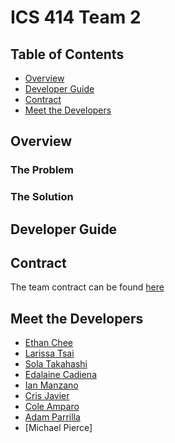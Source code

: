 
# ICS 414 Team 2

## Table of Contents
- [Overview](#overview)
- [Developer Guide](#developer-guide)
- [Contract](#contract)
- [Meet the Developers](#meet-the-developers)

## Overview

### The Problem

### The Solution

## Developer Guide

## Contract

The team contract can be found [here](https://docs.google.com/document/d/1d5hWC9UI-d54y6Xm_KRcY7tM6J-MPeAJtlEd1LMBdyI/edit?usp=sharing)

## Meet the Developers

- [Ethan Chee](https://ethancheez.github.io/)
- [Larissa Tsai](https://larissa-tsai.github.io/)
- [Sola Takahashi](https://soratsky.github.io/)
- [Edalaine Cadiena](https://ecadiena.github.io/)
- [Ian Manzano](https://ianbm.github.io/)
- [Cris Javier](https://crisjavier.github.io/)
- [Cole Amparo](https://coleamparo.github.io/)
- [Adam Parrilla](https://adamjparrilla.github.io/)
- [Michael Pierce]
